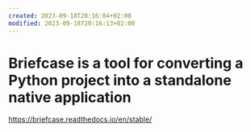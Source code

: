 ```yaml
---
created: 2023-09-18T20:16:04+02:00
modified: 2023-09-18T20:16:13+02:00
---
```


# Briefcase is a tool for converting a Python project into a standalone native application

https://briefcase.readthedocs.io/en/stable/
